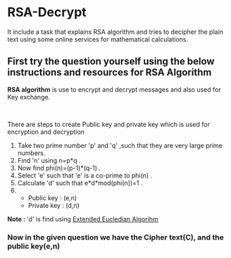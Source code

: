 # RSA-Decrypt
It include a task that explains RSA algorithm and tries to decipher the plain text using some online services for mathematical calculations.
<h2>First try the question yourself using the below instructions and resources for RSA Algorithm</h2>
<p><strong>RSA algorithm</strong> is use to encrypt and decrypt messages and also used for Key exchange. </p><br>
<p>There are steps to create Public key and private key which is used for encryption and decryption </p>
<ol>
  <li>Take two prime number 'p' and 'q' ,such that they are very large prime numbers.</li>
  <li>Find 'n' using n=p*q .</li>
  <li>Now find phi(n)=(p-1)*(q-1) .</li>
  <li>Select 'e' such that 'e' is a co-prime to phi(n) .</li>
  <li>Calculate 'd' such that e*d*mod(phi(n))=1 .</li>
  <li>
    <ul>
      <li>Public key : (e,n)</li>
      <li>Private key : (d,n)</li>
    </ul>
  </li>
</ol>
<p><strong>Note : </strong> 'd' is find using <a href="https://en.wikipedia.org/wiki/Extended_Euclidean_algorithm">Extended Eucledian Algorihm</a></p>
</h>
<h3>Now in the given question we have the Cipher text(C), and the public key(e,n)</h3>
  


